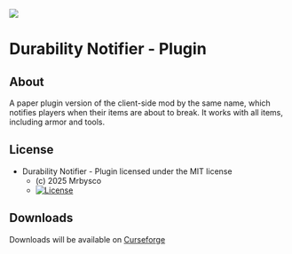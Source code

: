 [![](http://cf.way2muchnoise.eu/versions/1280948.svg)](https://www.curseforge.com/minecraft/bukkit-plugins/durability-notifier-plugin)

# Durability Notifier - Plugin #

## About ##
A paper plugin version of the client-side mod by the same name, which notifies players when their items are about to break. It works with all items, including armor and tools.

## License ##
* Durability Notifier - Plugin licensed under the MIT license
  - (c) 2025 Mrbysco
  - [![License](https://img.shields.io/badge/License-MIT-red.svg?style=flat)](http://opensource.org/licenses/MIT)

## Downloads ##
Downloads will be available on [Curseforge](https://www.curseforge.com/minecraft/bukkit-plugins/durability-notifier-plugin)